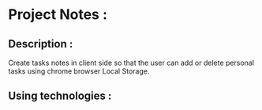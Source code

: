 # Project Notes :

## Description :

Create tasks notes in client side so that the user can add or delete personal tasks using chrome browser Local Storage.

## Using technologies :

